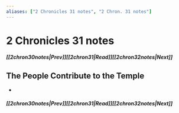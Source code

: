 ```yaml
---
aliases: ["2 Chronicles 31 notes", "2 Chron. 31 notes"]
---
```

# 2 Chronicles 31 notes
##### <span class=arrow-left></span>[[2chron30notes|Prev]]<span class=navigation-separator></span>[[2chron31|Read]]<span class=navigation-separator></span>[[2chron32notes|Next]]<span class=arrow-right></span>
## The People Contribute to the Temple
- 
##### <span class=arrow-left></span>[[2chron30notes|Prev]]<span class=navigation-separator></span>[[2chron31|Read]]<span class=navigation-separator></span>[[2chron32notes|Next]]<span class=arrow-right></span>